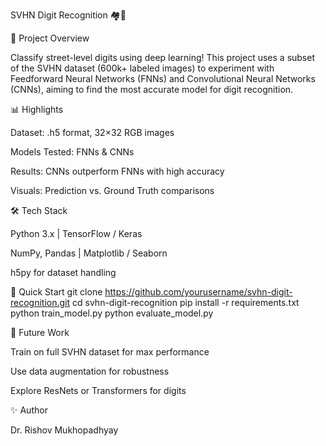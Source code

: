 SVHN Digit Recognition 🏘️🔢

🚀 Project Overview

Classify street-level digits using deep learning! This project uses a subset of the SVHN dataset (600k+ labeled images) to experiment with Feedforward Neural Networks (FNNs) and Convolutional Neural Networks (CNNs), aiming to find the most accurate model for digit recognition.

📊 Highlights

Dataset: .h5 format, 32×32 RGB images

Models Tested: FNNs & CNNs

Results: CNNs outperform FNNs with high accuracy

Visuals: Prediction vs. Ground Truth comparisons

🛠️ Tech Stack

Python 3.x | TensorFlow / Keras

NumPy, Pandas | Matplotlib / Seaborn

h5py for dataset handling

🎯 Quick Start
git clone https://github.com/yourusername/svhn-digit-recognition.git
cd svhn-digit-recognition
pip install -r requirements.txt
python train_model.py
python evaluate_model.py

🔮 Future Work

Train on full SVHN dataset for max performance

Use data augmentation for robustness

Explore ResNets or Transformers for digits

✨ Author

Dr. Rishov Mukhopadhyay 





